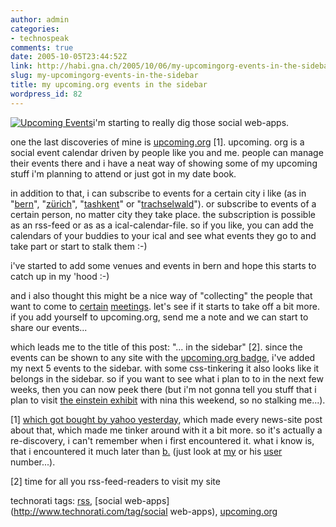 ```yaml
---
author: admin
categories:
- technospeak
comments: true
date: 2005-10-05T23:44:52Z
link: http://habi.gna.ch/2005/10/06/my-upcomingorg-events-in-the-sidebar/
slug: my-upcomingorg-events-in-the-sidebar
title: my upcoming.org events in the sidebar
wordpress_id: 82
---
```


[![Upcoming Events](http://habi.gna.ch/blog/images/upcoming_events-tm.jpg)](http://habi.gna.ch/blog/images/upcoming_events.jpg)i'm starting to really dig those social web-apps.
  
one the last discoveries of mine is [upcoming.org](http://upcoming.org/) [1]. upcoming. org is a social event calendar driven by people like you and me. people can manage their events there and i have a neat way of showing some of my upcoming stuff i'm planning to attend or just got in my date book.
  
in addition to that, i can subscribe to events for a certain city i like (as in "[bern](http://upcoming.org/metro/ch/be/bern/)", "[zürich](http://upcoming.org/metro/ch/zh/zh/)", "[tashkent](http://upcoming.org/metro/uz/ta/)" or "[trachselwald](http://upcoming.org/metro/ch/be/tra/)"). or subscribe to events of a certain person, no matter city they take place. the subscription is possible as an rss-feed or as as a ical-calendar-file. so if you like, you can add the calendars of your buddies to your ical and see what events they go to and take part or start to stalk them :-)



i've started to add some venues and events in bern and hope this starts to catch up in my 'hood :-)



and i also thought this might be a nice way of "collecting" the people that want to come to [certain](http://upcoming.org/event/34222/) [meetings](http://flickr.com/photos/tags/bloggertreffen/). let's see if it starts to take off a bit more. if you add yourself to upcoming.org, send me a note and we can start to share our events...



which leads me to the title of this post: "... in the sidebar" [2]. since the events can be shown to any site with the [upcoming.org badge](http://upcoming.org/badge/), i've added my next 5 events to the sidebar. with some css-tinkering it also looks like it belongs in the sidebar. so if you want to see what i plan to to in the next few weeks, then you can now peek there (but i'm not gonna tell you stuff that i plan to visit [the einstein exhibit](http://www.bhm.ch/de/ausstellungen_sonder_01.cfm) with nina this weekend, so no stalking me...).



[1] [which got bought by yahoo yesterday](http://upcoming.org/news/archives/2005/10/05/yahoo_ac/index.php), which made every news-site post about that, which made me tinker around with it a bit more. so it's actually a re-discovery, i can't remember when i first encountered it. what i know is, that i encountered it much later than [b.](http://www.bernhardseefeld.ch/) (just look at [my](http://upcoming.org/user/14920/) or his [user](http://upcoming.org/user/501/) number...).
  
[2] time for all you rss-feed-readers to visit my site





technorati tags: [rss](http://www.technorati.com/tag/rss), [social web-apps](http://www.technorati.com/tag/social web-apps), [upcoming.org](http://www.technorati.com/tag/upcoming.org)
